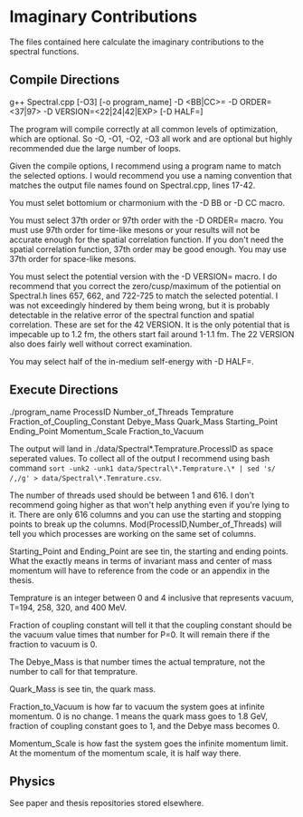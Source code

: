 # Imaginary Contributions

The files contained here calculate the imaginary contributions to the spectral functions.

## Compile Directions

g++ Spectral.cpp \[-O3\] \[-o program_name\] -D \<BB|CC\>= -D ORDER=\<37|97\> -D VERSION=\<22|24|42|EXP\> \[-D HALF=\]

The program will compile correctly at all common levels of optimization, which are optional. So -O, -O1, -O2, -O3 all work and are optional but highly recommended due the large number of loops.

Given the compile options, I recommend using a program name to match the selected options. I would recommend you use a naming convention that matches the output file names found on Spectral.cpp, lines 17-42.

You must selet bottomium or charmonium with the -D BB or -D CC macro.

You must select 37th order or 97th order with the -D ORDER= macro. You must use 97th order for time-like mesons or your results will not be accurate enough for the spatial correlation function. If you don't need the spatial correlation function, 37th order may be good enough. You may use 37th order for space-like mesons.

You must select the potential version with the -D VERSION= macro. I do recommend that you correct the zero/cusp/maximum of the potiential on Spectral.h lines 657, 662, and 722-725 to match the selected potential. I was not exceedingly hindered by them being wrong, but it is probably detectable in the relative error of the spectral function and spatial correlation. These are set for the 42 VERSION. It is the only potential that is impecable up to 1.2 fm, the others start fail around 1-1.1 fm. The 22 VERSION also does fairly well without correct examination.

You may select half of the in-medium self-energy with -D HALF=.

## Execute Directions

./program\_name ProcessID Number\_of\_Threads Temprature Fraction\_of\_Coupling\_Constant Debye\_Mass Quark\_Mass Starting\_Point Ending\_Point Momentum\_Scale Fraction\_to\_Vacuum

The output will land in ./data/Spectral\*.Temprature.ProcessID as space seperated values. To collect all of the output I recommend using bash command `sort -unk2 -unk1 data/Spectral\*.Temprature.\* | sed 's/ /,/g' > data/Spectral\*.Temrature.csv`.

The number of threads used should be between 1 and 616. I don't recommend going higher as that won't help anything even if you're lying to it. There are only 616 columns and you can use the starting and stopping points to break up the columns. Mod(ProcessID,Number\_of\_Threads) will tell you which processes are working on the same set of columns.

Starting\_Point and Ending\_Point are see tin, the starting and ending points. What the exactly means in terms of invariant mass and center of mass momentum will have to reference from the code or an appendix in the thesis.

Temprature is an integer between 0 and 4 inclusive that represents vacuum, T=194, 258, 320, and 400 MeV.

Fraction of coupling constant will tell it that the coupling constant should be the vacuum value times that number for P=0. It will remain there if the fraction to vacuum is 0.

The Debye\_Mass is that number times the actual temprature, not the number to call for that temprature.

Quark\_Mass is see tin, the quark mass.

Fraction\_to\_Vacuum is how far to vacuum the system goes at infinite momentum. 0 is no change. 1 means the quark mass goes to 1.8 GeV, fraction of coupling constant goes to 1, and the Debye mass becomes 0.

Momentum\_Scale is how fast the system goes the infinite momentum limit. At the momentum of the momentum scale, it is half way there.

## Physics

See paper and thesis repositories stored elsewhere.
